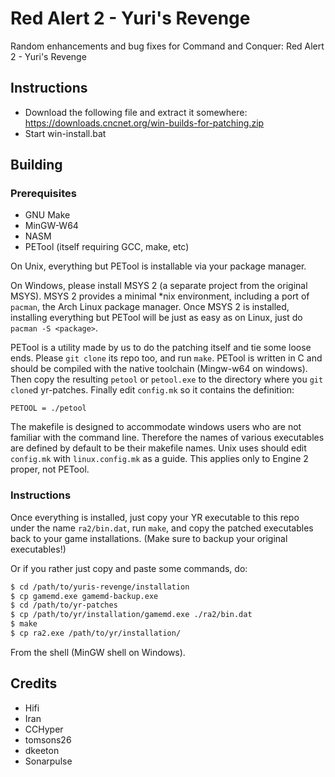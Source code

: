 Red Alert 2 - Yuri's Revenge
================================================================================
Random enhancements and bug fixes for Command and Conquer: Red Alert 2 - Yuri's Revenge


Instructions
--------------------------------------------------------------------------------

 - Download the following file and extract it somewhere: https://downloads.cncnet.org/win-builds-for-patching.zip
 - Start win-install.bat


Building
--------------------------------------------------------------------------------

### Prerequisites

 - GNU Make
 - MinGW-W64
 - NASM
 - PETool (itself requiring GCC, make, etc)

On Unix, everything but PETool is installable via your package manager.

On Windows, please install MSYS 2 (a separate project from the original MSYS).
MSYS 2 provides a minimal *nix environment, including a port of `pacman`, the
Arch Linux package manager. Once MSYS 2 is installed, installing everything but
PETool will be just as easy as on Linux, just do `pacman -S <package>`.

PETool is a utility made by us to do the patching itself and tie some loose
ends. Please `git clone` its repo too, and run `make`. PETool is written in C
and should be compiled with the native toolchain (Mingw-w64 on windows). Then
copy the resulting `petool` or `petool.exe` to the directory where you `git
clone`d yr-patches. Finally edit `config.mk` so it contains the definition:

```make
PETOOL = ./petool
```

The makefile is designed to accommodate windows users who are not familiar with
the command line. Therefore the names of various executables are defined by
default to be their makefile names. Unix uses should edit `config.mk` with
`linux.config.mk` as a guide. This applies only to Engine 2 proper, not PETool.

### Instructions

Once everything is installed, just copy your YR executable to this repo under
the name `ra2/bin.dat`, run `make`, and copy the patched executables back to
your game installations. (Make sure to backup your original executables!)

Or if you rather just copy and paste some commands, do:

```sh
$ cd /path/to/yuris-revenge/installation
$ cp gamemd.exe gamemd-backup.exe
$ cd /path/to/yr-patches
$ cp /path/to/yr/installation/gamemd.exe ./ra2/bin.dat
$ make
$ cp ra2.exe /path/to/yr/installation/
```

From the shell (MinGW shell on Windows).

Credits
--------------------------------------------------------------------------------

 - Hifi
 - Iran
 - CCHyper
 - tomsons26
 - dkeeton
 - Sonarpulse
